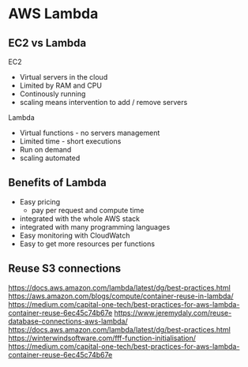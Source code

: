 # AWS Lambda 

## EC2 vs Lambda

EC2 
- Virtual servers in the cloud 
- Limited by RAM and CPU
- Continously running 
- scaling means intervention to add / remove servers

Lambda
- Virtual functions - no servers management 
- Limited time - short executions 
- Run on demand 
- scaling automated

## Benefits of Lambda 
- Easy pricing 
  - pay per request and compute time
- integrated with the whole AWS stack 
- integrated with many programming languages 
- Easy monitoring with CloudWatch
- Easy to get more resources per functions


## Reuse S3 connections

https://docs.aws.amazon.com/lambda/latest/dg/best-practices.html
https://aws.amazon.com/blogs/compute/container-reuse-in-lambda/
https://medium.com/capital-one-tech/best-practices-for-aws-lambda-container-reuse-6ec45c74b67e
https://www.jeremydaly.com/reuse-database-connections-aws-lambda/
https://docs.aws.amazon.com/lambda/latest/dg/best-practices.html
https://winterwindsoftware.com/fff-function-initialisation/
https://medium.com/capital-one-tech/best-practices-for-aws-lambda-container-reuse-6ec45c74b67e
